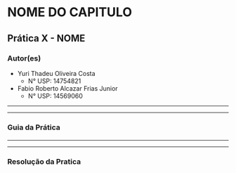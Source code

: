 # NOME DO CAPITULO

## Prática X - NOME

### Autor(es)

- Yuri Thadeu Oliveira Costa
  - N° USP: 14754821
- Fabio Roberto Alcazar Frias Junior
  - N° USP: 14569060

***
***

### Guia da Prática

####

***
***

### Resolução da Pratica
